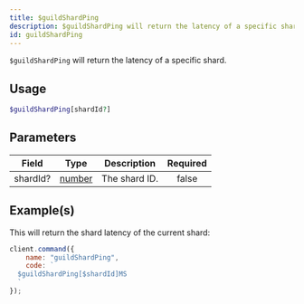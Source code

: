 ```yaml
---
title: $guildShardPing
description: $guildShardPing will return the latency of a specific shard.
id: guildShardPing
---
```


`$guildShardPing` will return the latency of a specific shard.

## Usage

```php
$guildShardPing[shardId?]
```

## Parameters

| Field    | Type                                                                                              | Description   | Required |
| -------- | ------------------------------------------------------------------------------------------------- | ------------- | :------: |
| shardId? | [number](https://developer.mozilla.org/en-US/docs/Web/JavaScript/Reference/Global_Objects/Number) | The shard ID. |  false   |

## Example(s)

This will return the shard latency of the current shard:

```javascript
client.command({
    name: "guildShardPing",
    code: `
  $guildShardPing[$shardId]MS
  `
});
```
